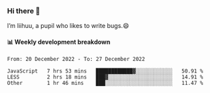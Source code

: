 ### Hi there 👋
I’m liihuu, a pupil who likes to write bugs.😄


#### 📊 Weekly development breakdown
<!--START_SECTION:waka-->

```text
From: 20 December 2022 - To: 27 December 2022

JavaScript   7 hrs 53 mins   ████████████▓░░░░░░░░░░░░   50.91 %
LESS         2 hrs 18 mins   ███▓░░░░░░░░░░░░░░░░░░░░░   14.91 %
Other        1 hr 46 mins    ███░░░░░░░░░░░░░░░░░░░░░░   11.47 %
```

<!--END_SECTION:waka-->

<!--
**liihuu/liihuu** is a ✨ _special_ ✨ repository because its `README.md` (this file) appears on your GitHub profile.

Here are some ideas to get you started:

- 🔭 I’m currently working on ...
- 🌱 I’m currently learning ...
- 👯 I’m looking to collaborate on ...
- 🤔 I’m looking for help with ...
- 💬 Ask me about ...
- 📫 How to reach me: ...
- 😄 Pronouns: ...
- ⚡ Fun fact: ...
-->

